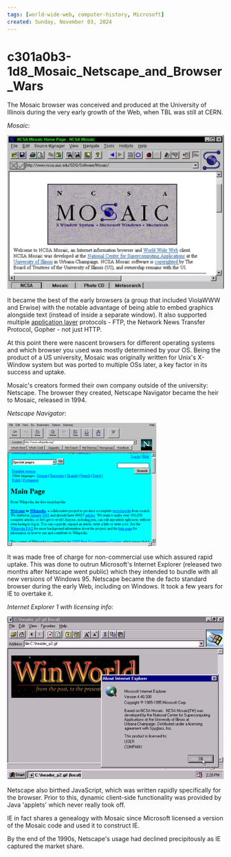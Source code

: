 ```yaml
---
tags: [world-wide-web, computer-history, Microsoft]
created: Sunday, November 03, 2024
---
```


# c301a0b3-1d8_Mosaic_Netscape_and_Browser_Wars

The Mosaic browser was conceived and produced at the University of Illinois
during the very early growth of the Web, when TBL was still at CERN.

_Mosaic_:

![Mosaic browser](../img/mosaic-browser.jpg)

It became the best of the early browsers (a group that included ViolaWWW and
Erwise) with the notable advantage of being able to embed graphics alongside
text (instead of inside a separate window). It also supported multiple
[application layer](Application_Layer_of_Internet_Protocol.md) protocols - FTP,
the Network News Transfer Protocol, Gopher - not just HTTP.

At this point there were nascent browsers for different operating systems and
which browser you used was mostly determined by your OS. Being the product of a
US university, Mosaic was originally written for Unix's X-Window system but was
ported to multiple OSs later, a key factor in its success and uptake.

Mosaic's creators formed their own company outside of the university: Netscape.
The browser they created, Netscape Navigator became the heir to Mosaic, released
in 1994.

_Netscape Navigator_:

![Netscape Navigator](../img/Navigator_Netscape.png)

It was made free of charge for non-commercial use which assured rapid uptake.
This was done to outrun Microsoft's Internet Explorer (released two months after
Netscape went public) which they intended to bundle with all new versions of
Windows 95. Netscape became the de facto standard browser during the early Web,
including on Windows. It took a few years for IE to overtake it.

_Internet Explorer 1 with licensing info_:

![Internet Explorer](../img/internet_explorer.png)

Netscape also birthed JavaScript, which was written rapidly specifically for the
browser. Prior to this, dynamic client-side functionality was provided by Java
'applets' which never really took off.

IE in fact shares a genealogy with Mosaic since Microsoft licensed a version of
the Mosaic code and used it to construct IE.

By the end of the 1990s, Netscape's usage had declined precipitously as IE
captured the market share.
